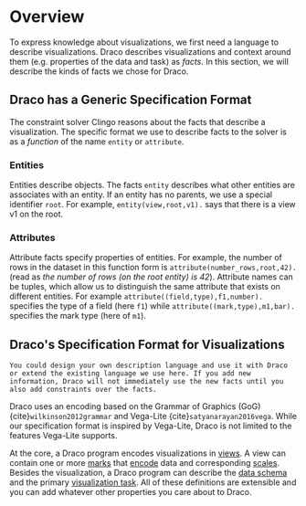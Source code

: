 # Overview

To express knowledge about visualizations, we first need a language to describe visualizations. Draco describes visualizations and context around them (e.g. properties of the data and task) as _facts_. In this section, we will describe the kinds of facts we chose for Draco.

## Draco has a Generic Specification Format

The constraint solver Clingo reasons about the facts that describe a visualization. The specific format we use to describe facts to the solver is as a _function_ of the name `entity` or `attribute`.

### Entities

Entities describe objects. The facts `entity` describes what other entities are associates with an entity. If an entity has no parents, we use a special identifier `root`. For example, `entity(view,root,v1).` says that there is a view v1 on the root.

### Attributes

Attribute facts specify properties of entities. For example, the number of rows in the dataset in this function form is `attribute(number_rows,root,42).` (read as _the number of rows (on the root entity) is 42_). Attribute names can be tuples, which allow us to distinguish the same attribute that exists on different entities. For example `attribute((field,type),f1,number).` specifies the type of a field (here `f1`) while `attribute((mark,type),m1,bar).` specifies the mark type (here of `m1`).

## Draco's Specification Format for Visualizations

```{note}
You could design your own description language and use it with Draco or extend the existing language we use here. If you add new information, Draco will not immediately use the new facts until you also add constraints over the facts.
```

Draco uses an encoding based on the Grammar of Graphics (GoG) {cite}`wilkinson2012grammar` and Vega-Lite {cite}`satyanarayan2016vega`. While our specification format is inspired by Vega-Lite, Draco is not limited to the features Vega-Lite supports.

At the core, a Draco program encodes visualizations in [views](view.md). A view can contain one or more [marks](mark.md) that [encode](encoding.md) data and corresponding [scales](scale.md). Besides the visualization, a Draco program can describe the [data schema](schema.md) and the primary [visualization task](task.md). All of these definitions are extensible and you can add whatever other properties you care about to Draco.
